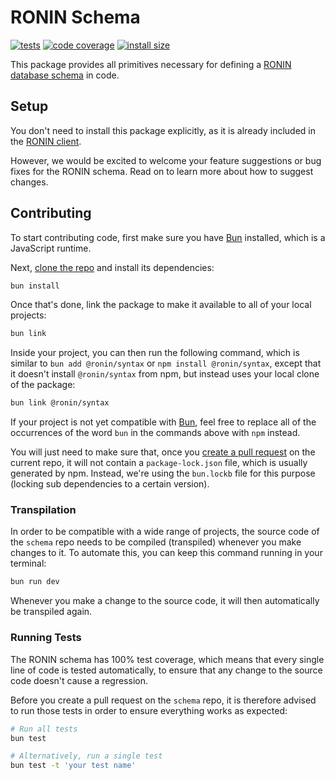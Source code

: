 # RONIN Schema

[![tests](https://img.shields.io/github/actions/workflow/status/ronin-co/syntax/validate.yml?label=tests)](https://github.com/ronin-co/syntax/actions/workflows/validate.yml)
[![code coverage](https://img.shields.io/codecov/c/github/ronin-co/syntax)](https://codecov.io/github/ronin-co/syntax)
[![install size](https://packagephobia.com/badge?p=@ronin/syntax)](https://packagephobia.com/result?p=@ronin/syntax)

This package provides all primitives necessary for defining a [RONIN database schema](https://ronin.co/docs/platform/schemas-in-code) in code.

## Setup

You don't need to install this package explicitly, as it is already included in the [RONIN client](https://github.com/ronin-co/client).

However, we would be excited to welcome your feature suggestions or bug fixes for the RONIN schema. Read on to learn more about how to suggest changes.

## Contributing

To start contributing code, first make sure you have [Bun](https://bun.sh) installed, which is a JavaScript runtime.

Next, [clone the repo](https://docs.github.com/en/repositories/creating-and-managing-repositories/cloning-a-repository) and install its dependencies:

```bash
bun install
```

Once that's done, link the package to make it available to all of your local projects:

```bash
bun link
```

Inside your project, you can then run the following command, which is similar to `bun add @ronin/syntax` or `npm install @ronin/syntax`, except that it doesn't install `@ronin/syntax` from npm, but instead uses your local clone of the package:

```bash
bun link @ronin/syntax
```

If your project is not yet compatible with [Bun](https://bun.sh), feel free to replace all of the occurrences of the word `bun` in the commands above with `npm` instead.

You will just need to make sure that, once you [create a pull request](https://docs.github.com/en/pull-requests/collaborating-with-pull-requests/proposing-changes-to-your-work-with-pull-requests/creating-a-pull-request#creating-the-pull-request) on the current repo, it will not contain a `package-lock.json` file, which is usually generated by npm. Instead, we're using the `bun.lockb` file for this purpose (locking sub dependencies to a certain version).

### Transpilation

In order to be compatible with a wide range of projects, the source code of the `schema` repo needs to be compiled (transpiled) whenever you make changes to it. To automate this, you can keep this command running in your terminal:

```bash
bun run dev
```

Whenever you make a change to the source code, it will then automatically be transpiled again.

### Running Tests

The RONIN schema has 100% test coverage, which means that every single line of code is tested automatically, to ensure that any change to the source code doesn't cause a regression.

Before you create a pull request on the `schema` repo, it is therefore advised to run those tests in order to ensure everything works as expected:

```bash
# Run all tests
bun test

# Alternatively, run a single test
bun test -t 'your test name'
```